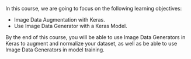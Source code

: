 In this course, we are going to focus on the following learning objectives:

* Image Data Augmentation with Keras.
* Use Image Data Generator with a Keras Model.

By the end of this course, you will be able to use Image Data Generators in Keras to augment and normalize your dataset, as well as be able to use Image Data Generators in model training.
